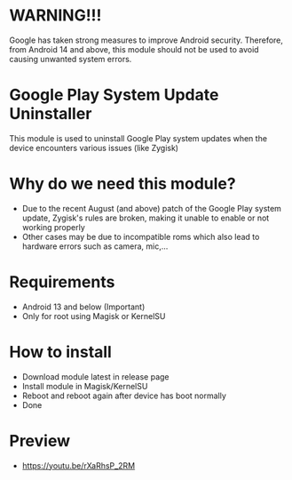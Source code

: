 # WARNING!!!
Google has taken strong measures to improve Android security. Therefore, from Android 14 and above, this module should not be used to avoid causing unwanted system errors.

# Google Play System Update Uninstaller

This module is used to uninstall Google Play system updates when the device encounters various issues (like Zygisk)

# Why do we need this module?
- Due to the recent August (and above) patch of the Google Play system update, Zygisk's rules are broken, making it unable to enable or not working properly
- Other cases may be due to incompatible roms which also lead to hardware errors such as camera, mic,...

# Requirements
- Android 13 and below (Important)
- Only for root using Magisk or KernelSU

# How to install
- Download module latest in release page
- Install module in Magisk/KernelSU
- Reboot and reboot again after device has boot normally
- Done
# Preview
- https://youtu.be/rXaRhsP_2RM
